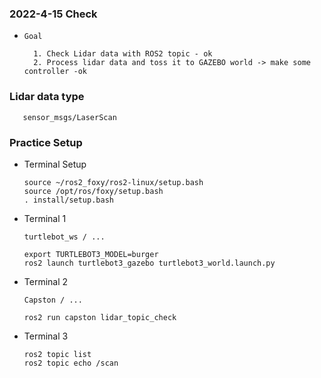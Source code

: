 ### 2022-4-15 Check

- `Goal`

        1. Check Lidar data with ROS2 topic - ok
        2. Process lidar data and toss it to GAZEBO world -> make some controller -ok


### Lidar data type

       sensor_msgs/LaserScan 
       
       
### Practice Setup

- Terminal Setup

      source ~/ros2_foxy/ros2-linux/setup.bash
      source /opt/ros/foxy/setup.bash
      . install/setup.bash


- Terminal 1

      turtlebot_ws / ...
      
      export TURTLEBOT3_MODEL=burger      
      ros2 launch turtlebot3_gazebo turtlebot3_world.launch.py
       

- Terminal 2

      Capston / ...
      
      ros2 run capston lidar_topic_check


- Terminal 3

      ros2 topic list 
      ros2 topic echo /scan 




